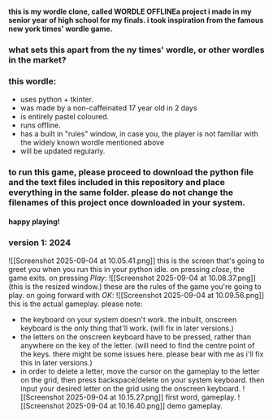 #### this is my wordle clone, called **WORDLE OFFLINE**a project i made in my senior year of high school for my finals. i took inspiration from the famous new york times' wordle game.
### what sets this apart from the ny times' wordle, or other wordles in the market?
### this wordle:
- uses python + tkinter.
- was made by a non-caffeinated 17 year old in 2 days 
- is entirely pastel coloured.
- runs offline.
- has a built in "rules" window, in case you, the player is not familiar with the widely known wordle mentioned above 
- will be updated regularly.
### to run this game, please proceed to download the python file and the text files included in this repository and place everything in the same folder. please do not change the filenames of this project once downloaded in your system.
#### happy playing! 
### version 1: 2024
![[Screenshot 2025-09-04 at 10.05.41.png]]
this is the screen that's going to greet you when you run this in your python idle. on pressing *close*, the game exits. on pressing *Play*:
![[Screenshot 2025-09-04 at 10.08.37.png]]
(this is the resized window.) these are the rules of the game you're going to play. on going forward with *OK*:
![[Screenshot 2025-09-04 at 10.09.56.png]]
this is the actual gameplay. 
please note:
- the keyboard on your system doesn't work. the inbuilt, onscreen keyboard is the only thing that'll work. (will fix in later versions.)
- the letters on the onscreen keyboard have to be pressed, rather than anywhere on the key of the letter. (will need to find the centre point of the keys. there might be some issues here. please bear with me as i'll fix this in later versions.)
- in order to delete a letter, move the cursor on the gameplay to the letter on the grid, then press backspace/delete on your system keyboard. then input your desired letter on the grid using the onscreen keyboard.
![[Screenshot 2025-09-04 at 10.15.27.png]]
first word, gameplay.
![[Screenshot 2025-09-04 at 10.16.40.png]]
demo gameplay.